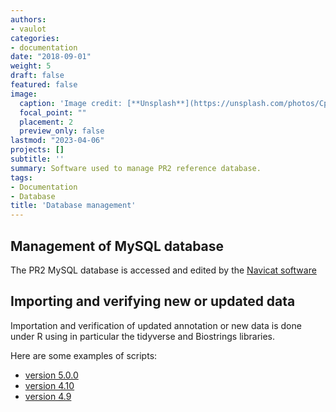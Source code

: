 ```yaml
---
authors:
- vaulot
categories:
- documentation
date: "2018-09-01"
weight: 5
draft: false
featured: false
image:
  caption: 'Image credit: [**Unsplash**](https://unsplash.com/photos/CpkOjOcXdUY)'
  focal_point: ""
  placement: 2
  preview_only: false
lastmod: "2023-04-06"
projects: []
subtitle: ''
summary: Software used to manage PR2 reference database.
tags:
- Documentation
- Database
title: 'Database management'
---
```


## Management of MySQL database

The PR2 MySQL database is accessed and edited by the [Navicat software](https://www.navicat.com/)


## Importing and verifying new or updated data

Importation and verification of updated annotation or new data is done under R using in particular the tidyverse and Biostrings libraries.

Here are some examples of scripts:

* [version 5.0.0](https://pr2database.github.io/pr2database/versions/5.0/index.html)
* [version 4.10](https://pr2database.github.io/4.10/PR2_update_4.10.0_pr2_original.html)
* [version 4.9](https://pr2database.github.io/4.9/PR2_update_4.9.0_DinoRef.html)
